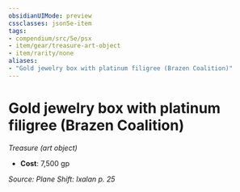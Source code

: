 ```yaml
---
obsidianUIMode: preview
cssclasses: json5e-item
tags:
- compendium/src/5e/psx
- item/gear/treasure-art-object
- item/rarity/none
aliases: 
- "Gold jewelry box with platinum filigree (Brazen Coalition)"
---
```

# Gold jewelry box with platinum filigree (Brazen Coalition)
*Treasure (art object)*  

- **Cost**: 7,500 gp

*Source: Plane Shift: Ixalan p. 25*